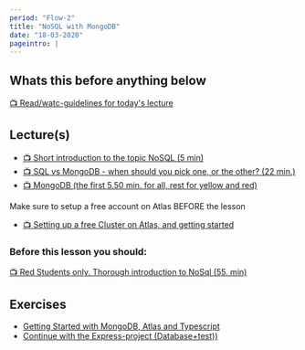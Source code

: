 ```yaml
---
period: "Flow-2"
title: "NoSQL with MongoDB"
date: "18-03-2020"
pageintro: |
---
```


## Whats this before anything below

[:tv: Read/watc-guidelines for today's lecture](https://youtu.be/jRxzS1fBpWQ)

## Lecture(s)

<!--BEGIN lectures ##-->

- [:tv: Short introduction to the topic NoSQL (5 min)](https://www.youtube.com/watch?v=BgQFJ_UNIgw)
- [:tv: SQL vs MongoDB - when should you pick one, or the other? (22 min.)](https://www.youtube.com/watch?v=ZS_kXvOeQ5Y&t=20s)
- [:tv: MongoDB (the first 5.50 min. for all, rest for yellow and red)](https://www.youtube.com/watch?v=UFVFIKduXpo)
  <!--END lectures ##-->

<!--BEGIN lectures_guides ##-->

Make sure to setup a free account on Atlas BEFORE the lesson

- [:tv: Setting up a free Cluster on Atlas, and getting started](https://youtu.be/0Wqibp3r9wU)

<!--END lectures_guides ##-->

### Before this lesson you should:

<!--BEGIN readings ##-->

[:tv: Red Students only. Thorough introduction to NoSql (55. min)](https://www.youtube.com/watch?v=qI_g07C_Q5I&t=49s)

  <!--END readings ##-->

## Exercises

<!--BEGIN exercises ##-->

- [Getting Started with MongoDB, Atlas and Typescript](https://docs.google.com/document/d/1dgR1c6PGzhmCECU_mbgvBNlSZsH5ARnw1w53DAQkJOc/edit?usp=sharing)
- [Continue with the Express-project (Database+test))](https://docs.google.com/document/d/1W8b6hihu1WyTduhzejUQ6mTSeCvax2PJLt5F9wUCEnQ/edit?usp=sharing)

<!--END exercises ##-->

<!--BEGIN slides ##-->

<!--END slides ##-->
